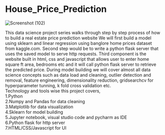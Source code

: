 # House_Price_Prediction
![Screenshot (102)](https://github.com/user-attachments/assets/5c342509-375a-4dc2-a5ad-3b1a9179f33b)

This data science project series walks through step by step process of how to build a real estate price prediction website
We will first build a model using sklearn and linear regression using banglore home prices dataset from kaggle.com. Second step would be to write a python flask server that uses the saved model to serve http requests. Third component is the website built in html, css and javascript that allows user to enter home square ft area, bedrooms etc and it will call python flask server to retrieve the predicted price.
During model building we will cover almost all data science concepts such as data load and cleaning, outlier detection and removal, feature engineering, dimensionality reduction, gridsearchcv for hyperparameter tunning, k fold cross validation etc.</br>
Technology and tools wise this project covers,</br>
1.Python</br>
2.Numpy and Pandas for data cleaning</br>
3.Matplotlib for data visualization</br>
4.Sklearn for model building</br>
5.Jupyter notebook, visual studio code and pycharm as IDE</br>
6.Python flask for http server</br>
7.HTML/CSS/Javascript for UI</br>
